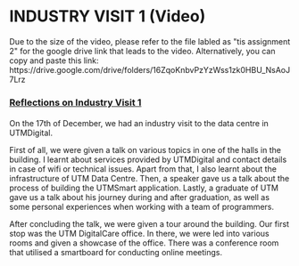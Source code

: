 # INDUSTRY VISIT 1 (Video)

<h4></h4>
Due to the size of the video, please refer to the file labled as "tis assignment 2" for the google drive link that leads to the video. Alternatively, you can copy and paste this link: https://drive.google.com/drive/folders/16ZqoKnbvPzYzWss1zk0HBU_NsAoJ7Lrz

<h3><ins>Reflections on Industry Visit 1</ins></h3>
<h4></h4>
On the 17th of December, we had an industry visit to the data centre in UTMDigital.

First of all, we were given a talk on various topics in one of the halls in the building. I learnt about services provided by UTMDigital and contact details in case of wifi or technical issues. Apart from that, I also learnt about the infrastructure of UTM Data Centre. Then, a speaker gave us a talk about the process of building the UTMSmart application. Lastly, a graduate of UTM gave us a talk about his journey during and after graduation, as well as some personal experiences when working with a team of programmers.

After concluding the talk, we were given a tour around the building. Our first stop was the UTM DigitalCare office. In there, we were led into various rooms and given a showcase of the office. There was a conference room that utilised a smartboard for conducting online meetings.
